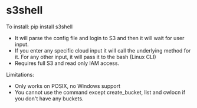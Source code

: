 # s3shell

To install: pip install s3shell

- It will parse the config file and login to S3 and then it will wait for user input.
- If you enter any specific cloud input it will call the underlying method for it. For any other input, it will pass
it to the bash (Linux CLI)
- Requires full S3 and read only IAM access.

Limitations:
- Only works on POSIX, no Windows support
- You cannot use the command except create_bucket, list and cwlocn if you don't have any buckets.
